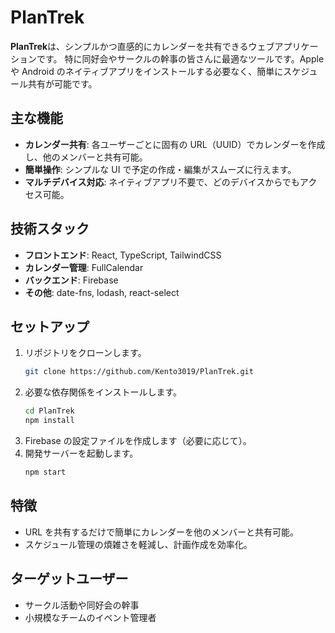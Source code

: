 # PlanTrek

**PlanTrek**は、シンプルかつ直感的にカレンダーを共有できるウェブアプリケーションです。
特に同好会やサークルの幹事の皆さんに最適なツールです。Apple や Android のネイティブアプリをインストールする必要なく、簡単にスケジュール共有が可能です。

## 主な機能

- **カレンダー共有**: 各ユーザーごとに固有の URL（UUID）でカレンダーを作成し、他のメンバーと共有可能。
- **簡単操作**: シンプルな UI で予定の作成・編集がスムーズに行えます。
- **マルチデバイス対応**: ネイティブアプリ不要で、どのデバイスからでもアクセス可能。

## 技術スタック

- **フロントエンド**: React, TypeScript, TailwindCSS
- **カレンダー管理**: FullCalendar
- **バックエンド**: Firebase
- **その他**: date-fns, lodash, react-select

## セットアップ

1. リポジトリをクローンします。
   ```bash
   git clone https://github.com/Kento3019/PlanTrek.git
   ```
2. 必要な依存関係をインストールします。
   ```bash
   cd PlanTrek
   npm install
   ```
3. Firebase の設定ファイルを作成します（必要に応じて）。
4. 開発サーバーを起動します。
   ```bash
   npm start
   ```

## 特徴

- URL を共有するだけで簡単にカレンダーを他のメンバーと共有可能。
- スケジュール管理の煩雑さを軽減し、計画作成を効率化。

## ターゲットユーザー

- サークル活動や同好会の幹事
- 小規模なチームのイベント管理者
